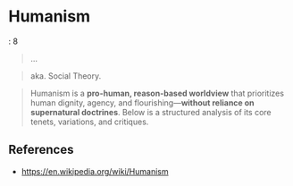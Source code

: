 # Humanism

: 8

> …
> 

> aka. Social Theory.
> 

> Humanism is a **pro-human, reason-based worldview** that prioritizes human dignity, agency, and flourishing—**without reliance on supernatural doctrines**. Below is a structured analysis of its core tenets, variations, and critiques.
> 

## References

- https://en.wikipedia.org/wiki/Humanism